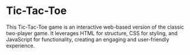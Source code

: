 # Tic-Tac-Toe
This Tic-Tac-Toe game is an interactive web-based version of the classic two-player game. It leverages HTML for structure, CSS for styling, and JavaScript for functionality, creating an engaging and user-friendly experience.

